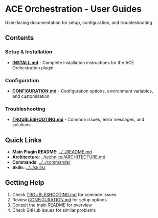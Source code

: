 # ACE Orchestration - User Guides

User-facing documentation for setup, configuration, and troubleshooting.

## Contents

### Setup & Installation

- **[INSTALL.md](./INSTALL.md)** - Complete installation instructions for the ACE Orchestration plugin

### Configuration

- **[CONFIGURATION.md](./CONFIGURATION.md)** - Configuration options, environment variables, and customization

### Troubleshooting

- **[TROUBLESHOOTING.md](./TROUBLESHOOTING.md)** - Common issues, error messages, and solutions

## Quick Links

- **Main Plugin README**: [../../README.md](../../README.md)
- **Architecture**: [../technical/ARCHITECTURE.md](../technical/ARCHITECTURE.md)
- **Commands**: [../../commands/](../../commands/)
- **Skills**: [../../skills/](../../skills/)

## Getting Help

1. Check [TROUBLESHOOTING.md](./TROUBLESHOOTING.md) for common issues
2. Review [CONFIGURATION.md](./CONFIGURATION.md) for setup options
3. Consult the [main README](../../README.md) for overview
4. Check GitHub issues for similar problems
